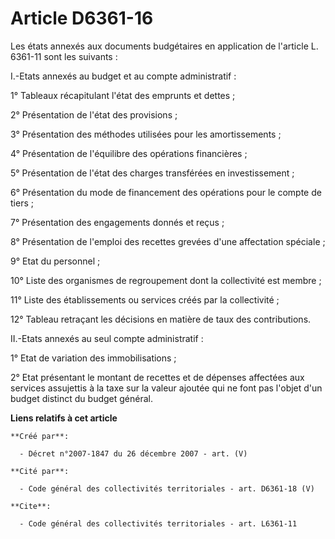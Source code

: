 # Article D6361-16

Les états annexés aux documents budgétaires en application de l'article L. 6361-11 sont les suivants : 

I.-Etats annexés au budget et au compte administratif : 

1° Tableaux récapitulant l'état des emprunts et dettes ; 

2° Présentation de l'état des provisions ; 

3° Présentation des méthodes utilisées pour les amortissements ; 

4° Présentation de l'équilibre des opérations financières ; 

5° Présentation de l'état des charges transférées en investissement ; 

6° Présentation du mode de financement des opérations pour le compte de tiers ; 

7° Présentation des engagements donnés et reçus ; 

8° Présentation de l'emploi des recettes grevées d'une affectation spéciale ; 

9° Etat du personnel ; 

10° Liste des organismes de regroupement dont la collectivité est membre ; 

11° Liste des établissements ou services créés par la collectivité ; 

12° Tableau retraçant les décisions en matière de taux des contributions. 

II.-Etats annexés au seul compte administratif : 

1° Etat de variation des immobilisations ; 

2° Etat présentant le montant de recettes et de dépenses affectées aux services assujettis à la taxe sur la valeur ajoutée
qui ne font pas l'objet d'un budget distinct du budget général.

**Liens relatifs à cet article**

	**Créé par**:

	  - Décret n°2007-1847 du 26 décembre 2007 - art. (V)

	**Cité par**:

	  - Code général des collectivités territoriales - art. D6361-18 (V)

	**Cite**:

	  - Code général des collectivités territoriales - art. L6361-11
